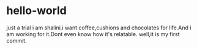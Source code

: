 # hello-world
just a trial
i am shalini.i want coffee,cushions and chocolates for life.And i am working for it.Dont even know how it's relatable.
well,it is my first commit.
